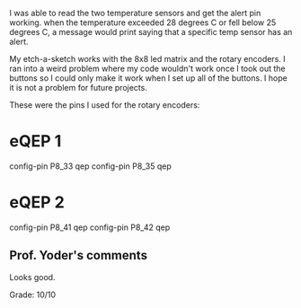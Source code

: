 I was able to read the two temperature sensors and get the alert pin working.
when the temperature exceeded 28 degrees C or fell below 25 degrees C, a message
would print saying that a specific temp sensor has an alert.

My etch-a-sketch works with the 8x8 led matrix and the rotary encoders. I ran into
a weird problem where my code wouldn't work once I took out the buttons so I could
only make it work when I set up all of the buttons. I hope it is not a problem 
for future projects.

These were the pins I used for the rotary encoders:

# eQEP 1
config-pin P8_33 qep
config-pin P8_35 qep

# eQEP 2
config-pin P8_41 qep
config-pin P8_42 qep

## Prof. Yoder's comments

Looks good.  

Grade:  10/10